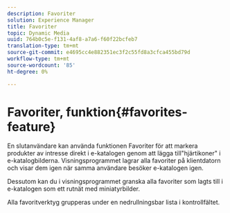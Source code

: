 ```yaml
---
description: Favoriter
solution: Experience Manager
title: Favoriter
topic: Dynamic Media
uuid: 764b0c5e-f131-4af8-a7a6-f60f22bcfeb7
translation-type: tm+mt
source-git-commit: e4695cc4e882351ec3f2c55fd8a3cfca455bd79d
workflow-type: tm+mt
source-wordcount: '85'
ht-degree: 0%

---
```



# Favoriter, funktion{#favorites-feature}

En slutanvändare kan använda funktionen Favoriter för att markera produkter av intresse direkt i e-katalogen genom att lägga till&quot;hjärtikoner&quot; i e-katalogbilderna. Visningsprogrammet lagrar alla favoriter på klientdatorn och visar dem igen när samma användare besöker e-katalogen igen.

Dessutom kan du i visningsprogrammet granska alla favoriter som lagts till i e-katalogen som ett rutnät med miniatyrbilder.

Alla favoritverktyg grupperas under en nedrullningsbar lista i kontrollfältet.
